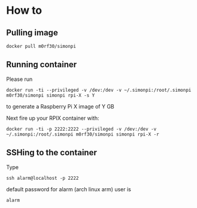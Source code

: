 # How to

## Pulling image
```
docker pull m0rf30/simonpi
```

## Running container

Please run
```
docker run -ti --privileged -v /dev:/dev -v ~/.simonpi:/root/.simonpi m0rf30/simonpi simonpi rpi-X -s Y
```
to generate a Raspberry Pi X image of Y GB

Next fire up your RPIX container with:
```
docker run -ti -p 2222:2222 --privileged -v /dev:/dev -v ~/.simonpi:/root/.simonpi m0rf30/simonpi simonpi rpi-X -r
```

## SSHing to the container

Type
```
ssh alarm@localhost -p 2222
```
default password for alarm (arch linux arm) user is
```
alarm
```
